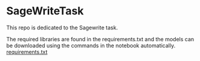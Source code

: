 # SageWriteTask
This repo is dedicated to the Sagewrite task.

The required libraries are found in the requirements.txt and the models can be downloaded using the commands in the notebook automatically.
[requirements.txt](https://github.com/ahmedbahaaeldin/SageWriteTask/files/8246550/requirements.txt)
